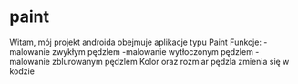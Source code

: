 # paint

Witam, 
mój projekt androida obejmuje aplikacje typu Paint
Funkcje:
-malowanie zwykłym pędzlem
-malowanie wytłoczonym pędzlem
-malowanie zblurowanym pędzlem
Kolor oraz rozmiar pędzla zmienia się w kodzie


